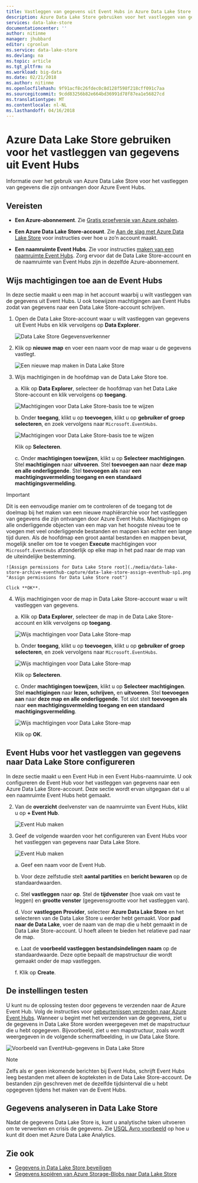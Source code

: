 ```yaml
---
title: Vastleggen van gegevens uit Event Hubs in Azure Data Lake Store | Microsoft Docs
description: Azure Data Lake Store gebruiken voor het vastleggen van gegevens uit Event Hubs
services: data-lake-store
documentationcenter: ''
author: nitinme
manager: jhubbard
editor: cgronlun
ms.service: data-lake-store
ms.devlang: na
ms.topic: article
ms.tgt_pltfrm: na
ms.workload: big-data
ms.date: 02/21/2018
ms.author: nitinme
ms.openlocfilehash: 9f91acf8c26fdec0c8d128f598f218cff091c7aa
ms.sourcegitcommit: 9cdd83256b82e664bd36991d78f87ea1e56827cd
ms.translationtype: MT
ms.contentlocale: nl-NL
ms.lasthandoff: 04/16/2018
---
```

# <a name="use-azure-data-lake-store-to-capture-data-from-event-hubs"></a>Azure Data Lake Store gebruiken voor het vastleggen van gegevens uit Event Hubs

Informatie over het gebruik van Azure Data Lake Store voor het vastleggen van gegevens die zijn ontvangen door Azure Event Hubs.

## <a name="prerequisites"></a>Vereisten

* **Een Azure-abonnement**. Zie [Gratis proefversie van Azure ophalen](https://azure.microsoft.com/pricing/free-trial/).

* **Een Azure Data Lake Store-account**. Zie [Aan de slag met Azure Data Lake Store](data-lake-store-get-started-portal.md) voor instructies over hoe u zo’n account maakt.

*  **Een naamruimte Event Hubs**. Zie voor instructies [maken van een naamruimte Event Hubs](../event-hubs/event-hubs-create.md#create-an-event-hubs-namespace). Zorg ervoor dat de Data Lake Store-account en de naamruimte van Event Hubs zijn in dezelfde Azure-abonnement.


## <a name="assign-permissions-to-event-hubs"></a>Wijs machtigingen toe aan de Event Hubs

In deze sectie maakt u een map in het account waarbij u wilt vastleggen van de gegevens uit Event Hubs. U ook toewijzen machtigingen aan Event Hubs zodat van gegevens naar een Data Lake Store-account schrijven. 

1. Open de Data Lake Store-account waar u wilt vastleggen van gegevens uit Event Hubs en klik vervolgens op **Data Explorer**.

    ![Data Lake Store Gegevensverkenner](./media/data-lake-store-archive-eventhub-capture/data-lake-store-open-data-explorer.png "Gegevensverkenner Data Lake Store")

2.  Klik op **nieuwe map** en voer een naam voor de map waar u de gegevens vastlegt.

    ![Een nieuwe map maken in Data Lake Store](./media/data-lake-store-archive-eventhub-capture/data-lake-store-create-new-folder.png "een nieuwe map maken in Data Lake Store")

3. Wijs machtigingen in de hoofdmap van de Data Lake Store toe. 

    a. Klik op **Data Explorer**, selecteer de hoofdmap van het Data Lake Store-account en klik vervolgens op **toegang**.

    ![Machtigingen voor Data Lake Store-basis toe te wijzen](./media/data-lake-store-archive-eventhub-capture/data-lake-store-assign-permissions-to-root.png "toegangsrechten voor de hoofdmap van de Data Lake Store")

    b. Onder **toegang**, klikt u op **toevoegen**, klikt u op **gebruiker of groep selecteren**, en zoek vervolgens naar `Microsoft.EventHubs`. 

    ![Machtigingen voor Data Lake Store-basis toe te wijzen](./media/data-lake-store-archive-eventhub-capture/data-lake-store-assign-eventhub-sp.png "toegangsrechten voor de hoofdmap van de Data Lake Store")
    
    Klik op **Selecteren**.

    c. Onder **machtigingen toewijzen**, klikt u op **Selecteer machtigingen**. Stel **machtigingen** naar **uitvoeren**. Stel **toevoegen aan** naar **deze map en alle onderliggende**. Stel **toevoegen als** naar **een machtigingsvermelding toegang en een standaard machtigingsvermelding**.

> [!IMPORTANT]
> Dit is een eenvoudige manier om te controleren of de toegang tot de doelmap bij het maken van een nieuwe maphiërarchie voor het vastleggen van gegevens die zijn ontvangen door Azure Event Hubs.  Machtigingen op alle onderliggende objecten van een map van het hoogste niveau toe te voegen met veel onderliggende bestanden en mappen kan echter een lange tijd duren.  Als de hoofdmap een groot aantal bestanden en mappen bevat, mogelijk sneller om toe te voegen **Execute** machtigingen voor `Microsoft.EventHubs` afzonderlijk op elke map in het pad naar de map van de uiteindelijke bestemming. 

    ![Assign permissions for Data Lake Store root](./media/data-lake-store-archive-eventhub-capture/data-lake-store-assign-eventhub-sp1.png "Assign permissions for Data Lake Store root")

    Click **OK**.

4. Wijs machtigingen voor de map in Data Lake Store-account waar u wilt vastleggen van gegevens.

    a. Klik op **Data Explorer**, selecteer de map in de Data Lake Store-account en klik vervolgens op **toegang**.

    ![Wijs machtigingen voor Data Lake Store-map](./media/data-lake-store-archive-eventhub-capture/data-lake-store-assign-permissions-to-folder.png "machtigingen voor Data Lake Store-map toewijzen")

    b. Onder **toegang**, klikt u op **toevoegen**, klikt u op **gebruiker of groep selecteren**, en zoek vervolgens naar `Microsoft.EventHubs`. 

    ![Wijs machtigingen voor Data Lake Store-map](./media/data-lake-store-archive-eventhub-capture/data-lake-store-assign-eventhub-sp.png "machtigingen voor Data Lake Store-map toewijzen")
    
    Klik op **Selecteren**.

    c. Onder **machtigingen toewijzen**, klikt u op **Selecteer machtigingen**. Stel **machtigingen** naar **lezen, schrijven,** en **uitvoeren**. Stel **toevoegen aan** naar **deze map en alle onderliggende**. Tot slot stelt **toevoegen als** naar **een machtigingsvermelding toegang en een standaard machtigingsvermelding**.

    ![Wijs machtigingen voor Data Lake Store-map](./media/data-lake-store-archive-eventhub-capture/data-lake-store-assign-eventhub-sp-folder.png "machtigingen voor Data Lake Store-map toewijzen")
    
    Klik op **OK**. 

## <a name="configure-event-hubs-to-capture-data-to-data-lake-store"></a>Event Hubs voor het vastleggen van gegevens naar Data Lake Store configureren

In deze sectie maakt u een Event Hub in een Event Hubs-naamruimte. U ook configureren de Event Hub voor het vastleggen van gegevens naar een Azure Data Lake Store-account. Deze sectie wordt ervan uitgegaan dat u al een naamruimte Event Hubs hebt gemaakt.

2. Van de **overzicht** deelvenster van de naamruimte van Event Hubs, klikt u op **+ Event Hub**.

    ![Event Hub maken](./media/data-lake-store-archive-eventhub-capture/data-lake-store-create-event-hub.png "Event Hub maken")

3. Geef de volgende waarden voor het configureren van Event Hubs voor het vastleggen van gegevens naar Data Lake Store.

    ![Event Hub maken](./media/data-lake-store-archive-eventhub-capture/data-lake-store-configure-eventhub.png "Event Hub maken")

    a. Geef een naam voor de Event Hub.
    
    b. Voor deze zelfstudie stelt **aantal partities** en **bericht bewaren** op de standaardwaarden.
    
    c. Stel **vastleggen** naar **op**. Stel de **tijdvenster** (hoe vaak om vast te leggen) en **grootte venster** (gegevensgrootte voor het vastleggen van). 
    
    d. Voor **vastleggen Provider**, selecteer **Azure Data Lake Store** en het selecteren van de Data Lake Store u eerder hebt gemaakt. Voor **pad naar de Data Lake**, voer de naam van de map die u hebt gemaakt in de Data Lake Store-account. U hoeft alleen te bieden het relatieve pad naar de map.

    e. Laat de **voorbeeld vastleggen bestandsindelingen naam** op de standaardwaarde. Deze optie bepaalt de mapstructuur die wordt gemaakt onder de map vastleggen.

    f. Klik op **Create**.

## <a name="test-the-setup"></a>De instellingen testen

U kunt nu de oplossing testen door gegevens te verzenden naar de Azure Event Hub. Volg de instructies voor [gebeurtenissen verzenden naar Azure Event Hubs](../event-hubs/event-hubs-dotnet-framework-getstarted-send.md). Wanneer u begint met het verzenden van de gegevens, ziet u de gegevens in Data Lake Store worden weergegeven met de mapstructuur die u hebt opgegeven. Bijvoorbeeld, ziet u een mapstructuur, zoals wordt weergegeven in de volgende schermafbeelding, in uw Data Lake Store.

![Voorbeeld van EventHub-gegevens in Data Lake Store](./media/data-lake-store-archive-eventhub-capture/data-lake-store-eventhub-data-sample.png "Sample EventHub-gegevens in Data Lake Store")

> [!NOTE]
> Zelfs als er geen inkomende berichten bij Event Hubs, schrijft Event Hubs leeg bestanden met alleen de kopteksten in de Data Lake Store-account. De bestanden zijn geschreven met de dezelfde tijdsinterval die u hebt opgegeven tijdens het maken van de Event Hubs.
> 
>

## <a name="analyze-data-in-data-lake-store"></a>Gegevens analyseren in Data Lake Store

Nadat de gegevens Data Lake Store is, kunt u analytische taken uitvoeren om te verwerken en crisis de gegevens. Zie [USQL Avro voorbeeld](https://github.com/Azure/usql/tree/master/Examples/AvroExamples) op hoe u kunt dit doen met Azure Data Lake Analytics.
  

## <a name="see-also"></a>Zie ook
* [Gegevens in Data Lake Store beveiligen](data-lake-store-secure-data.md)
* [Gegevens kopiëren van Azure Storage-Blobs naar Data Lake Store](data-lake-store-copy-data-azure-storage-blob.md)
